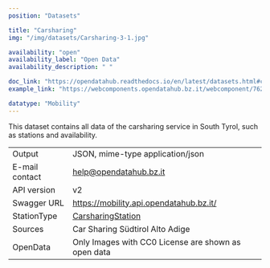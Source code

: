 ```yaml
---
position: "Datasets"

title: "Carsharing"
img: "/img/datasets/Carsharing-3-1.jpg"

availability: "open"
availability_label: "Open Data"
availability_description: " "

doc_link: "https://opendatahub.readthedocs.io/en/latest/datasets.html#carsharing-dataset"
example_link: "https://webcomponents.opendatahub.bz.it/webcomponent/7620f04d-ed08-4770-bbda-dfe959ae078e?from=%2Fsearch%2Fany"

datatype: "Mobility"
---
```


This dataset contains all data of the carsharing service in South Tyrol, such as stations and availability.

|                |                                                |
| :------------- | ---------------------------------------------- |
| Output         | JSON, mime-type application/json               |
| E-mail contact | help@opendatahub.bz.it                         |
| API version    | v2                                             |
| Swagger URL    | https://mobility.api.opendatahub.bz.it/        |
| StationType    | [CarsharingStation](https://mobility.api.opendatahub.bz.it/v2/flat/CarsharingStation) |
| Sources        | Car Sharing Südtirol Alto Adige                |
| OpenData       | Only Images with CC0 License are shown as open data                                                         |
